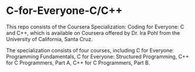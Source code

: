 # C-for-Everyone-C/C++

This repo consists of the Coursera Specialization: Coding for Everyone: C and C++, which is available on Coursera offered by Dr. Ira Pohl from the University of California, Santa Cruz. 

The specialization consists of four courses, including C for Everyone: Programming Fundamentals, C for Everyone: Structured Programming, C++ for C Programmers, Part A, C++ for C Programmers, Part B.
